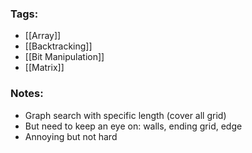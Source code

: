 ### Tags:
- [[Array]]
- [[Backtracking]]
- [[Bit Manipulation]]
- [[Matrix]]
### Notes:
- Graph search with specific length (cover all grid)
- But need to keep an eye on: walls, ending grid, edge
- Annoying but not hard